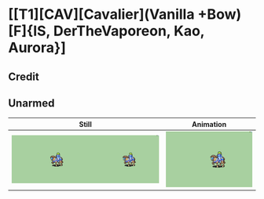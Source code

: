 # [\[T1\]\[CAV\]\[Cavalier\]\(Vanilla +Bow\)\[F\]{IS, DerTheVaporeon, Kao, Aurora}]

## Credit


	
## Unarmed

| Still | Animation |
| :---: | :-------: |
| ![Unarmed still](./Unarmed_000.png) | ![Unarmed animation](./Unarmed.gif) |
